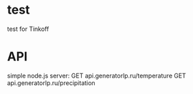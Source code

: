 # test
test for Tinkoff

# API

simple node.js server:
GET api.generatorlp.ru/temperature
GET api.generatorlp.ru/precipitation
